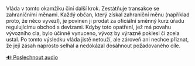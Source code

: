 
Vláda v tomto okamžiku činí další krok. Zestátňuje transakce se zahraničními měnami. Každý občan, který získal zahraniční měnu (například proto, že něco vyvezl), je povinen ji prodat za oficiální směnný kurz úřadu regulujícímu obchod s devizami. Kdyby toto opatření, jež má povahu vývozního cla, bylo účinně vynuceno, vývoz by výrazně poklesl či zcela ustal. Po tomto výsledku vláda jistě netouží, ale zároveň ani nechce přiznat, že její zásah naprosto selhal a nedokázal dosáhnout požadovaného cíle.

[🔊 Poslechnout audio](/data/7-paragraphs/audio/chapter_159/para_009-Vlda-v-tomto-okamiku-in-dal-krok-Zesttuje.mp3)
